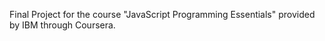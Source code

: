 Final Project for the course "JavaScript Programming Essentials" provided by IBM through Coursera.

